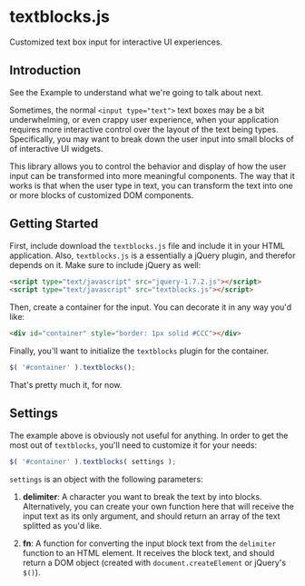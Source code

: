 textblocks.js
=============

Customized text box input for interactive UI experiences.

## Introduction

See the Example to understand what we're going to talk about next.

Sometimes, the normal `<input type="text">` text boxes may be a bit underwhelming, or even crappy user experience, when your application requires more interactive control over the layout of the text being types. Specifically, you may want to break down the user input into small blocks of of interactive UI widgets. 

This library allows you to control the behavior and display of how the user input can be transformed into more meaningful components. The way that it works is that when the user type in text, you can transform the text into one or more blocks of customized DOM components. 

## Getting Started

First, include download the `textblocks.js` file and include it in your HTML application. Also, `textblocks.js` is a essentially a jQuery plugin, and therefor depends on it. Make sure to include jQuery as well:

```html
<script type="text/javascript" src="jquery-1.7.2.js"></script>
<script type="text/javascript" src="textblocks.js"></script>
```

Then, create a container for the input. You can decorate it in any way you'd like:

```html
<div id="container" style="border: 1px solid #CCC"></div>
```

Finally, you'll want to initialize the `textblocks` plugin for the container.

```javascript
$( '#container' ).textblocks();
```

That's pretty much it, for now.

## Settings

The example above is obviously not useful for anything. In order to get the most out of `textblocks`, you'll need to customize it for your needs:

```javascript
$( '#container' ).textblocks( settings );
```

`settings` is an object with the following parameters:

1. **delimiter**: A character you want to break the text by into blocks. Alternatively, you can create your own function here that will receive the input text as its only argument, and should return an array of the text splitted as you'd like.

2. **fn**: A function for converting the input block text from the `delimiter` function to an HTML element. It receives the block text, and should return a DOM object (created with `document.createElement` or jQuery's `$()`). 
